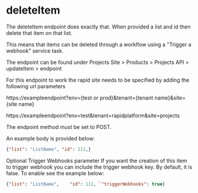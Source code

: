 # deleteItem

The deleteItem endpoint does exactly that. When provided a list and id then delete that item on that list.

This means that items can be deleted through a workflow using a "Trigger a webhook" service task.

The endpoint can be found under Projects Site &gt; Products &gt; Projects API &gt; updateItem &gt; endpoint

For this endpoint to work the rapid site needs to be specified by adding the following url parameters

https://exampleendpoint?env=\{test or prod}&amp;tenant=\{tenant name}&amp;site=\{site name\}

https://exampleendpoint?env=test&amp;tenant=rapidplatform&amp;site=projects

The endpoint method must be set to POST.

An example body is provided below:
```json
{"list": "ListName", "id": 111,}
```
Optional Trigger Webhooks parameter If you want the creation of this item to trigger webhook you can include the trigger webhook key. By default, it is false. To enable see the example below:

```json
{"list": "ListName",    "id": 111, `"triggerWebhooks": true}
```